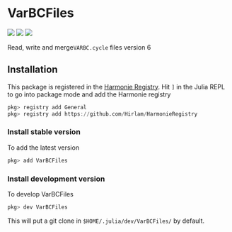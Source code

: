 # VarBCFiles


[![](https://img.shields.io/badge/docs-dev-blue.svg)](https://roelstappers.github.io/VarBCFiles.jl/dev)  [![](https://github.com/roelstappers/VarBCFiles.jl/actions/workflows/runtests.yml/badge.svg)](https://github.com/roelstappers/VarBCFiles.jl/actions/workflows/runtests.yml) [![](https://github.com/roelstappers/VarBCFiles.jl/actions/workflows/Documenter.yml/badge.svg)](https://github.com/roelstappers/VarBCFiles.jl/actions/workflows/Documenter.yml)

Read, write and merge`VARBC.cycle` files version 6



## Installation 

This package is registered in the [Harmonie Registry](https://github.com/Hirlam/HarmonieRegistry). Hit `]` in the Julia REPL to go into package mode and add the Harmonie registry 

```julia
pkg> registry add General
pkg> registry add https://github.com/Hirlam/HarmonieRegistry
```

### Install stable version  

To add the latest version 

```julia
pkg> add VarBCFiles
```

### Install development version

To develop VarBCFiles 

```julia
pkg> dev VarBCFiles
```

This will put a git clone in `$HOME/.julia/dev/VarBCFiles/` by default. 
